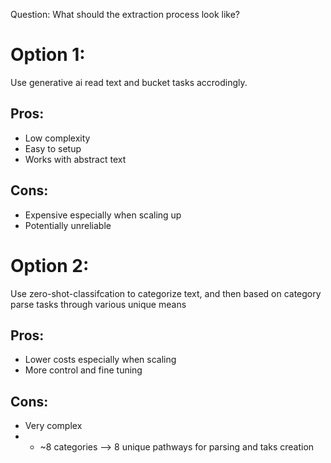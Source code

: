 
Question: What should the extraction process look like?

# Option 1:
Use generative ai read text and bucket tasks accrodingly.

## Pros:
- Low complexity
- Easy to setup
- Works with abstract text
## Cons:
- Expensive especially when scaling up
- Potentially unreliable

# Option 2:
Use zero-shot-classifcation to categorize text, and then based on category parse tasks through various unique means

## Pros:
- Lower costs especially when scaling
- More control and fine tuning
## Cons:
- Very complex
- - ~8 categories --> 8 unique pathways for parsing and taks creation



